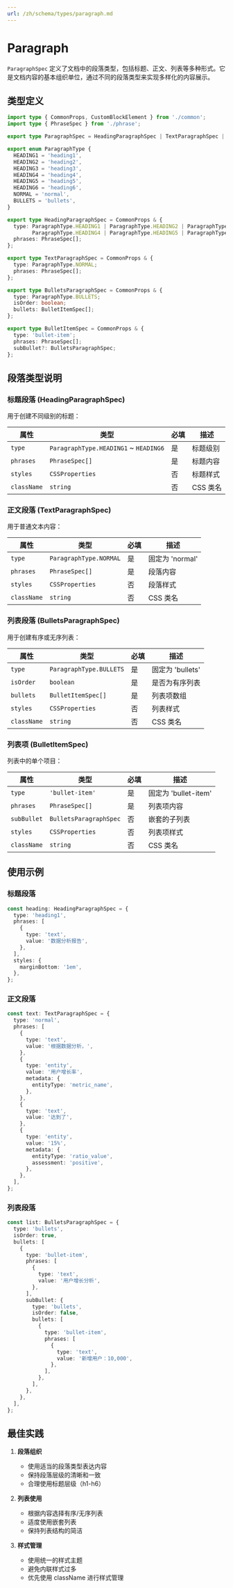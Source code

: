 ```yaml
---
url: /zh/schema/types/paragraph.md
---
```


# Paragraph

`ParagraphSpec` 定义了文档中的段落类型，包括标题、正文、列表等多种形式。它是文档内容的基本组织单位，通过不同的段落类型来实现多样化的内容展示。

## 类型定义

```ts
import type { CommonProps, CustomBlockElement } from './common';
import type { PhraseSpec } from './phrase';

export type ParagraphSpec = HeadingParagraphSpec | TextParagraphSpec | BulletsParagraphSpec | CustomBlockElement;

export enum ParagraphType {
  HEADING1 = 'heading1',
  HEADING2 = 'heading2',
  HEADING3 = 'heading3',
  HEADING4 = 'heading4',
  HEADING5 = 'heading5',
  HEADING6 = 'heading6',
  NORMAL = 'normal',
  BULLETS = 'bullets',
}

export type HeadingParagraphSpec = CommonProps & {
  type: ParagraphType.HEADING1 | ParagraphType.HEADING2 | ParagraphType.HEADING3 |
        ParagraphType.HEADING4 | ParagraphType.HEADING5 | ParagraphType.HEADING6;
  phrases: PhraseSpec[];
};

export type TextParagraphSpec = CommonProps & {
  type: ParagraphType.NORMAL;
  phrases: PhraseSpec[];
};

export type BulletsParagraphSpec = CommonProps & {
  type: ParagraphType.BULLETS;
  isOrder: boolean;
  bullets: BulletItemSpec[];
};

export type BulletItemSpec = CommonProps & {
  type: 'bullet-item';
  phrases: PhraseSpec[];
  subBullet?: BulletsParagraphSpec;
};
```

## 段落类型说明

### 标题段落 (HeadingParagraphSpec)

用于创建不同级别的标题：

| 属性 | 类型 | 必填 | 描述 |
|------|------|------|------|
| `type` | `ParagraphType.HEADING1` ~ `HEADING6` | 是 | 标题级别 |
| `phrases` | `PhraseSpec[]` | 是 | 标题内容 |
| `styles` | `CSSProperties` | 否 | 标题样式 |
| `className` | `string` | 否 | CSS 类名 |

### 正文段落 (TextParagraphSpec)

用于普通文本内容：

| 属性 | 类型 | 必填 | 描述 |
|------|------|------|------|
| `type` | `ParagraphType.NORMAL` | 是 | 固定为 'normal' |
| `phrases` | `PhraseSpec[]` | 是 | 段落内容 |
| `styles` | `CSSProperties` | 否 | 段落样式 |
| `className` | `string` | 否 | CSS 类名 |

### 列表段落 (BulletsParagraphSpec)

用于创建有序或无序列表：

| 属性 | 类型 | 必填 | 描述 |
|------|------|------|------|
| `type` | `ParagraphType.BULLETS` | 是 | 固定为 'bullets' |
| `isOrder` | `boolean` | 是 | 是否为有序列表 |
| `bullets` | `BulletItemSpec[]` | 是 | 列表项数组 |
| `styles` | `CSSProperties` | 否 | 列表样式 |
| `className` | `string` | 否 | CSS 类名 |

### 列表项 (BulletItemSpec)

列表中的单个项目：

| 属性 | 类型 | 必填 | 描述 |
|------|------|------|------|
| `type` | `'bullet-item'` | 是 | 固定为 'bullet-item' |
| `phrases` | `PhraseSpec[]` | 是 | 列表项内容 |
| `subBullet` | `BulletsParagraphSpec` | 否 | 嵌套的子列表 |
| `styles` | `CSSProperties` | 否 | 列表项样式 |
| `className` | `string` | 否 | CSS 类名 |

## 使用示例

### 标题段落

```ts
const heading: HeadingParagraphSpec = {
  type: 'heading1',
  phrases: [
    {
      type: 'text',
      value: '数据分析报告',
    },
  ],
  styles: {
    marginBottom: '1em',
  },
};
```

### 正文段落

```ts
const text: TextParagraphSpec = {
  type: 'normal',
  phrases: [
    {
      type: 'text',
      value: '根据数据分析，',
    },
    {
      type: 'entity',
      value: '用户增长率',
      metadata: {
        entityType: 'metric_name',
      },
    },
    {
      type: 'text',
      value: '达到了',
    },
    {
      type: 'entity',
      value: '15%',
      metadata: {
        entityType: 'ratio_value',
        assessment: 'positive',
      },
    },
  ],
};
```

### 列表段落

```ts
const list: BulletsParagraphSpec = {
  type: 'bullets',
  isOrder: true,
  bullets: [
    {
      type: 'bullet-item',
      phrases: [
        {
          type: 'text',
          value: '用户增长分析',
        },
      ],
      subBullet: {
        type: 'bullets',
        isOrder: false,
        bullets: [
          {
            type: 'bullet-item',
            phrases: [
              {
                type: 'text',
                value: '新增用户：10,000',
              },
            ],
          },
        ],
      },
    },
  ],
};
```

## 最佳实践

1. **段落组织**
   * 使用适当的段落类型表达内容
   * 保持段落层级的清晰和一致
   * 合理使用标题层级（h1-h6）

2. **列表使用**
   * 根据内容选择有序/无序列表
   * 适度使用嵌套列表
   * 保持列表结构的简洁

3. **样式管理**
   * 使用统一的样式主题
   * 避免内联样式过多
   * 优先使用 className 进行样式管理
